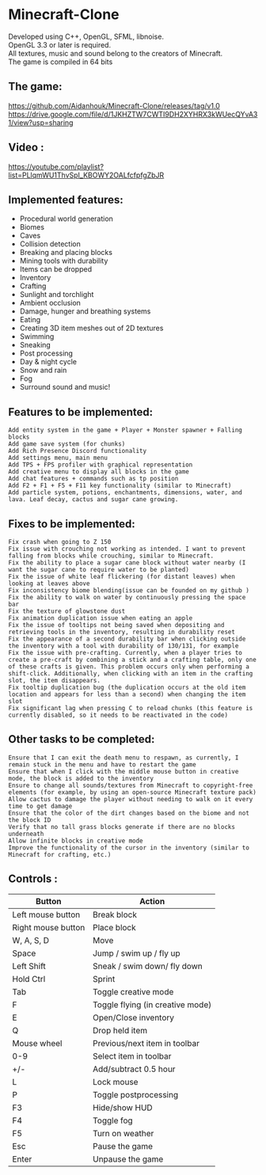 # Minecraft-Clone

Developed using C++, OpenGL, SFML, libnoise.<br/>
OpenGL 3.3 or later is required.<br/>
All textures, music and sound belong to the creators of Minecraft.<br/>
The game is compiled in 64 bits<br/>

## The game:

https://github.com/Aidanhouk/Minecraft-Clone/releases/tag/v1.0
https://drive.google.com/file/d/1JKHZTW7CWTI9DH2XYHRX3kWUecQYvA31/view?usp=sharing

## Video : 

https://youtube.com/playlist?list=PLlqmWU1ThvSpI_KBOWY2OALfcfpfgZbJR

## Implemented features:

- Procedural world generation
- Biomes
- Caves
- Collision detection
- Breaking and placing blocks
- Mining tools with durability
- Items can be dropped
- Inventory
- Crafting
- Sunlight and torchlight
- Ambient occlusion
- Damage, hunger and breathing systems
- Eating
- Creating 3D item meshes out of 2D textures
- Swimming
- Sneaking
- Post processing
- Day & night cycle
- Snow and rain
- Fog
- Surround sound and music!

## Features to be implemented:

    Add entity system in the game + Player + Monster spawner + Falling blocks
    Add game save system (for chunks)
    Add Rich Presence Discord functionality
    Add settings menu, main menu
    Add TPS + FPS profiler with graphical representation
    Add creative menu to display all blocks in the game
    Add chat features + commands such as tp position
    Add F2 + F1 + F5 + F11 key functionality (similar to Minecraft)
    Add particle system, potions, enchantments, dimensions, water, and lava. Leaf decay, cactus and sugar cane growing.

## Fixes to be implemented:

    Fix crash when going to Z 150
    Fix issue with crouching not working as intended. I want to prevent falling from blocks while crouching, similar to Minecraft.
    Fix the ability to place a sugar cane block without water nearby (I want the sugar cane to require water to be planted)
    Fix the issue of white leaf flickering (for distant leaves) when looking at leaves above
    Fix inconsistency biome blending(issue can be founded on my github )
    Fix the ability to walk on water by continuously pressing the space bar
    Fix the texture of glowstone dust
    Fix animation duplication issue when eating an apple
    Fix the issue of tooltips not being saved when depositing and retrieving tools in the inventory, resulting in durability reset
    Fix the appearance of a second durability bar when clicking outside the inventory with a tool with durability of 130/131, for example
    Fix the issue with pre-crafting. Currently, when a player tries to create a pre-craft by combining a stick and a crafting table, only one of these crafts is given. This problem occurs only when performing a shift-click. Additionally, when clicking with an item in the crafting slot, the item disappears.
    Fix tooltip duplication bug (the duplication occurs at the old item location and appears for less than a second) when changing the item slot
    Fix significant lag when pressing C to reload chunks (this feature is currently disabled, so it needs to be reactivated in the code)

## Other tasks to be completed:

    Ensure that I can exit the death menu to respawn, as currently, I remain stuck in the menu and have to restart the game
    Ensure that when I click with the middle mouse button in creative mode, the block is added to the inventory
    Ensure to change all sounds/textures from Minecraft to copyright-free elements (for example, by using an open-source Minecraft texture pack)
    Allow cactus to damage the player without needing to walk on it every time to get damage
    Ensure that the color of the dirt changes based on the biome and not the block ID
    Verify that no tall grass blocks generate if there are no blocks underneath
    Allow infinite blocks in creative mode
    Improve the functionality of the cursor in the inventory (similar to Minecraft for crafting, etc.)

## Controls : 

| Button                        | Action                                                         |
|-------------------------------|----------------------------------------------------------------|
| Left mouse button             | Break block                                                    |
| Right mouse button            | Place block                                                    |
| W, A, S, D                    | Move                                                           |
| Space                         | Jump  / swim up  / fly up                                      |
| Left Shift                    | Sneak / swim down/ fly down                                    |
| Hold Ctrl                     | Sprint                                                         |
| Tab                           | Toggle creative mode                                           |
| F                             | Toggle flying (in creative mode)                               |
| E                             | Open/Close inventory                                           |
| Q                             | Drop held item                                                 |
| Mouse wheel                   | Previous/next item in toolbar                                  |
| 0-9                           | Select item in toolbar                                         |
| +/-          			        | Add/subtract 0.5 hour                                          |
| L                             | Lock mouse                                                     |
| P                             | Toggle postprocessing                                          |
| F3                            | Hide/show HUD                                                  |
| F4                            | Toggle fog                                                     |
| F5                            | Turn on weather                                                |
| Esc                           | Pause the game                                                 |
| Enter                         | Unpause the game                                               |
